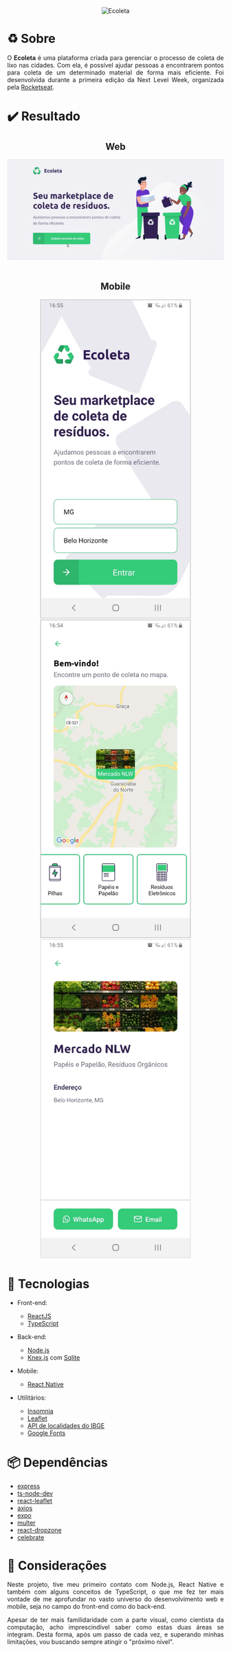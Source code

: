 <div align="center">
  <img src="https://user-images.githubusercontent.com/38081852/83580830-6f63e200-a513-11ea-9a27-0a109ec1e4d0.png" alt="Ecoleta"/>
</div>

# :recycle: Sobre

<p align="justify">
O <strong>Ecoleta</strong> é uma plataforma criada para gerenciar o processo de coleta de lixo nas cidades. Com ela, é possível ajudar pessoas a encontrarem pontos para coleta de um determinado material de forma mais eficiente. Foi desenvolvida durante a primeira edição da Next Level Week, organizada pela <a href="https://rocketseat.com.br/" target="_blank">Rocketseat</a>.
</p>

# :heavy_check_mark: Resultado

<h2 align="center">Web</h2>

<div align="center">
  <img src="web/ecoleta_preview.gif" alt="Ecoleta web">
</div>

<br>

<h2 align="center">Mobile</h2>

<div align="center">
  <img src="mobile/mobile_preview_1.jpg" alt="Ecoleta mobile" width="350px">
</div>
<div align="center">
  <img src="mobile/mobile_preview_2.jpg" alt="Ecoleta mobile" width="350px">
</div>
<div align="center">
  <img src="mobile/mobile_preview_3.jpg" alt="Ecoleta mobile" width="350px">
</div>

# :toolbox: Tecnologias

- Front-end:

  - [ReactJS](https://pt-br.reactjs.org/)
  - [TypeScript](https://www.typescriptlang.org/)

- Back-end:

  - [Node.js](https://nodejs.org/en/)
  - [Knex.js](http://knexjs.org/) com [Sqlite](https://www.sqlite.org/index.html)

- Mobile:

  - [React Native](https://reactnative.dev/)

- Utilitários:
  - [Insomnia](https://insomnia.rest/)
  - [Leaflet](https://leafletjs.com/)
  - [API de localidades do IBGE](https://servicodados.ibge.gov.br/api/docs/localidades?versao=1)
  - [Google Fonts](https://fonts.google.com/)

# :package: Dependências

- [express](https://expressjs.com/pt-br/)
- [ts-node-dev](https://github.com/whitecolor/ts-node-dev)
- [react-leaflet](https://react-leaflet.js.org/)
- [axios](https://github.com/axios/axios)
- [expo](https://expo.io/)
- [multer](https://github.com/expressjs/multer)
- [react-dropzone](https://github.com/react-dropzone/react-dropzone)
- [celebrate](https://github.com/arb/celebrate)

# :speech_balloon: Considerações

<p align="justify">
Neste projeto, tive meu primeiro contato com Node.js, React Native e também com alguns conceitos de TypeScript, o que me fez ter mais vontade de me aprofundar no vasto universo do desenvolvimento web e mobile, seja no campo do front-end como do back-end.</p>

<p align="justify">
Apesar de ter mais familidaridade com a parte visual, como cientista da computação, acho imprescindível saber como estas duas áreas se integram. Desta forma, após um passo de cada vez, e superando minhas limitações, vou buscando sempre atingir o "próximo nível".
</p>
